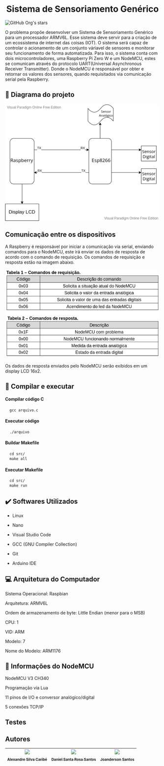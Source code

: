 <h1 align="center">Sistema de Sensoriamento Genérico</h1> 

![GitHub Org's stars](https://img.shields.io/github/stars/DanielSRS?style=social)

O problema propõe desenvolver um Sistema de Sensoriamento Genérico para um processador ARMV6L. Esse sistema deve servir para a criação de um ecossistema de internet das coisas (IOT). O sistema será capaz de controlar o acionamento de um conjunto váriavel de sensores e monitorar seu funcionamento de forma automatizada.
Para isso, o sistema conta com dois microcontroladores, uma Raspberry Pi Zero W e um NodeMCU, estes se comunicam através do protocolo UART(Universal Asynchronous Receiver Transmitter). Donde o NodeMCU é responsável por obter e retornar os valores dos sensores, quando requisitados via comunicação serial pela Raspberry.

## :bookmark_tabs: Diagrama do projeto
![diagram](https://github.com/DanielSRS/ESP8266_ES/blob/main/digram_system.png)

## Comunicação entre os dispositivos
A Raspberry é responsável por iniciar a comunicação via serial, enviando comandos para o NodeMCU, este irá enviar os dados de resposta de acordo com o comando de requisição. Os comandos de requisição e resposta estão na imagem abaixo.

![Tabelas de comandos](https://github.com/DanielSRS/ESP8266_ES/blob/main/Screenshot%20from%202022-11-18%2009-49-08.png)

Os dados de resposta enviados pelo NodeMCU serão exibidos em um display LCD 16x2.

## :hammer: Compilar e executar 

#### Compilar código C

```
  gcc arquivo.c
```

#### Executar código

```
  ./arquivo
```
#### Buildar Makefile

```
  cd src/
  make all
```

#### Executar Makefile

```
  cd src/
  make run
```

## :heavy_check_mark: Softwares Utilizados

- Linux

- Nano

- Visual Studio Code

- GCC (GNU Compiler Collection)

- Git

- Arduino IDE

## :computer: Arquitetura do Computador

Sistema Operacional: Raspbian

Arquitetura:  ARMV6L

Ordem de armazenamento de byte: Little Endian (menor para o MSB)

CPU: 1

VID: ARM

Modelo: 7

Nome do Modelo: ARM1176


## :pencil: Informações do NodeMCU

NodeMCU V3 CH340

Programação via Lua

11 pinos de I/O e conversor analógico/digital

5 conexões TCP/IP


## Testes

## Autores

| [<img src="https://avatars.githubusercontent.com/u/38389307?v=4" width=115><br><sub>Alexandre Silva Caribé</sub>](https://github.com/AlexandreCaribe) |  [<img src="https://avatars.githubusercontent.com/u/39845798?v=4" width=115><br><sub>Daniel Santa Rosa Santos</sub>](https://github.com/DanielSRS) |  [<img src="https://avatars.githubusercontent.com/u/88436328?v=4" width=115><br><sub>Joanderson Santos</sub>](https://github.com/Joanderson90) |
| :---: | :---: | :---: |
